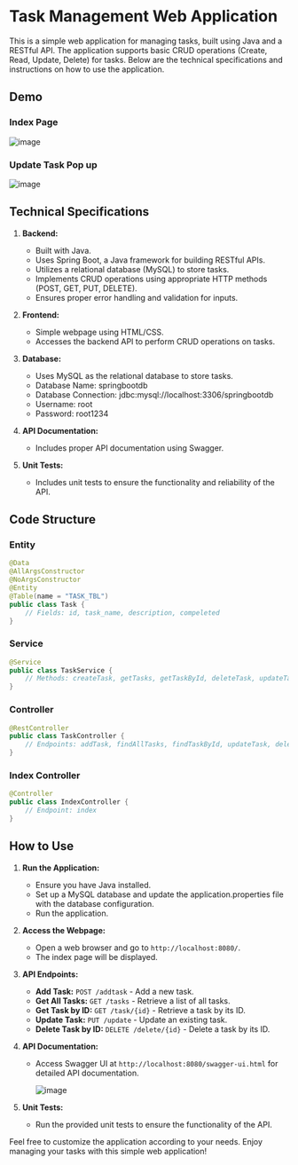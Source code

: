 # Task Management Web Application

This is a simple web application for managing tasks, built using Java and a RESTful API. The application supports basic CRUD operations (Create, Read, Update, Delete) for tasks. Below are the technical specifications and instructions on how to use the application.
## Demo

### Index Page
![image](https://github.com/Shivang-stack/TaskManagement/assets/56068903/27e55a3b-0fc5-4582-9ebd-32528e144070)

### Update Task Pop up
![image](https://github.com/Shivang-stack/TaskManagement/assets/56068903/429db199-db91-47ae-be39-d8ff15b740d8)

## Technical Specifications

1. **Backend:**
   - Built with Java.
   - Uses Spring Boot, a Java framework for building RESTful APIs.
   - Utilizes a relational database (MySQL) to store tasks.
   - Implements CRUD operations using appropriate HTTP methods (POST, GET, PUT, DELETE).
   - Ensures proper error handling and validation for inputs.

2. **Frontend:**
   - Simple webpage using HTML/CSS.
   - Accesses the backend API to perform CRUD operations on tasks.

3. **Database:**
   - Uses MySQL as the relational database to store tasks.
   - Database Name: springbootdb
   - Database Connection: jdbc:mysql://localhost:3306/springbootdb
   - Username: root
   - Password: root1234

4. **API Documentation:**
   - Includes proper API documentation using Swagger.

5. **Unit Tests:**
   - Includes unit tests to ensure the functionality and reliability of the API.

## Code Structure

### Entity
```java
@Data
@AllArgsConstructor
@NoArgsConstructor
@Entity
@Table(name = "TASK_TBL")
public class Task {
    // Fields: id, task_name, description, compeleted
}
```

### Service
```java
@Service
public class TaskService {
    // Methods: createTask, getTasks, getTaskById, deleteTask, updateTask
}
```

### Controller
```java
@RestController
public class TaskController {
    // Endpoints: addTask, findAllTasks, findTaskById, updateTask, deleteTask
}
```

### Index Controller
```java
@Controller
public class IndexController {
    // Endpoint: index
}
```

## How to Use

1. **Run the Application:**
   - Ensure you have Java installed.
   - Set up a MySQL database and update the application.properties file with the database configuration.
   - Run the application.

2. **Access the Webpage:**
   - Open a web browser and go to `http://localhost:8080/`.
   - The index page will be displayed.

3. **API Endpoints:**
   - **Add Task:** `POST /addtask` - Add a new task.
   - **Get All Tasks:** `GET /tasks` - Retrieve a list of all tasks.
   - **Get Task by ID:** `GET /task/{id}` - Retrieve a task by its ID.
   - **Update Task:** `PUT /update` - Update an existing task.
   - **Delete Task by ID:** `DELETE /delete/{id}` - Delete a task by its ID.

4. **API Documentation:**
   - Access Swagger UI at `http://localhost:8080/swagger-ui.html` for detailed API documentation.

     ![image](https://github.com/Shivang-stack/TaskManagement/assets/56068903/6918f71d-022b-43ec-8843-601d63ec4ea2)


5. **Unit Tests:**
   - Run the provided unit tests to ensure the functionality of the API.

Feel free to customize the application according to your needs. Enjoy managing your tasks with this simple web application!
